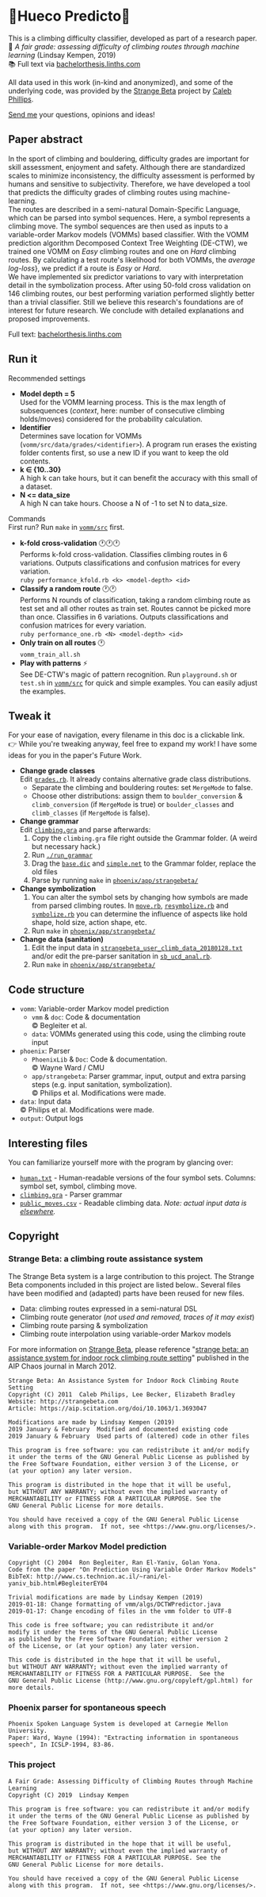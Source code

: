 # :mount_fuji:Hueco Predicto:crystal_ball:

This is a climbing difficulty classifier, developed as part of a research paper.  
:page_facing_up: _A fair grade: assessing difficulty of climbing routes through machine learning_ (Lindsay Kempen, 2019)  
:books: Full text via [bachelorthesis.linths.com](http://bachelorthesis.linths.com)

All data used in this work (in-kind and anonymized), and some of the underlying code, was provided  by the [Strange Beta](http://strangebeta.com) project by [Caleb Phillips](http://smallwhitecube.com).

[Send me](mailto:code@linths.com) your questions, opinions and ideas!


## Paper abstract

In the sport of climbing and bouldering, difficulty grades are important for skill assessment, enjoyment and safety. Although there are standardized scales to minimize inconsistency, the difficulty assessment is performed by humans and sensitive to subjectivity. Therefore, we have developed a tool that predicts the difficulty grades of climbing routes using machine-learning.  
The routes are described in a semi-natural Domain-Specific Language, which can be parsed into symbol sequences. Here, a symbol represents a climbing move. The symbol sequences are then used as inputs to a variable-order Markov models (VOMMs) based classifier. With the VOMM prediction algorithm Decomposed Context Tree Weighting (DE-CTW), we trained one VOMM on _Easy_ climbing routes and one on _Hard_ climbing routes. By calculating a test route's likelihood for both VOMMs, the _average log-loss_}, we predict if a route is _Easy_ or _Hard_.  
We have implemented six predictor variations to vary with interpretation detail in the symbolization process. After using 50-fold cross validation on 146 climbing routes, our best performing variation performed slightly better than a trivial classifier. Still we believe this research's foundations are of interest for future research. We conclude with detailed explanations and proposed improvements.

Full text: [bachelorthesis.linths.com](http://bachelorthesis.linths.com)

## Run it

Recommended settings
- **Model depth = 5**  
Used for the VOMM learning process. This is the max length of subsequences (_context_, here: number of consecutive climbing holds/moves) considered for the probability calculation.
- **Identifier**  
Determines save location for VOMMs (`vomm/src/data/grades/<identifier>`). A program run erases the existing folder contents first, so use a new ID if you want to keep the old contents.
- **k ∈ {10..30}**  
A high k can take hours, but it can benefit the accuracy with this small of a dataset.
- **N <= data_size**  
A high N can take hours. Choose a N of -1 to set N to data_size.


Commands  
First run? Run `make` in [`vomm/src`](vomm/src) first.
- **k-fold cross-validation** :clock1::clock1::clock1:  
  Performs k-fold cross-validation. Classifies climbing routes in 6 variations. Outputs classifications and confusion matrices for every variation.  
  `ruby performance_kfold.rb <k> <model-depth> <id>`
- **Classify a random route** :clock1::clock1:  
  Performs N rounds of classification, taking a random climbing route as test set and all other routes as train set. Routes cannot be picked more than once. Classifies in 6 variations. Outputs classifications and confusion matrices for every variation.  
  `ruby performance_one.rb <N> <model-depth> <id>`
- **Only train on all routes** :clock1:  
  `vomm_train_all.sh`
- **Play with patterns** :zap:  
  See DE-CTW's magic of pattern recognition. Run `playground.sh` or `test.sh` in [`vomm/src`](vomm/src) for quick and simple examples. You can easily adjust the examples.

## Tweak it
For your ease of navigation, every filename in this doc is a clickable link.  
:point_right: While you're tweaking anyway, feel free to expand my work! I have some ideas for you in the paper's Future Work.

- **Change grade classes**  
    Edit [`grades.rb`](grades.rb). It already contains alternative grade class distributions.
    - Separate the climbing and bouldering routes: set `MergeMode` to false.
    - Choose other distributions: assign them to
    `boulder_conversion` & `climb_conversion` (if `MergeMode` is true) or `boulder_classes` and `climb_classes` (if `MergeMode` is false).
- **Change grammar**  
    Edit [`climbing.gra`](phoenix/app/strangebeta/Grammar/climbing.gra) and parse afterwards:
    1. Copy the `climbing.gra` file right outside the Grammar folder. (A weird but necessary hack.)
    2. Run [`./run_grammar`](phoenix/app/strangebeta/run_grammar)
    3. Drag the [`base.dic`](phoenix/app/strangebeta/Grammar/base.dic) and [`simple.net`](phoenix/app/strangebeta/Grammar/simple.net) to the Grammar folder, replace the old files
    4. Parse by running `make` in [`phoenix/app/strangebeta/`](phoenix/app/strangebeta/)
- **Change symbolization**  
    1. You can alter the symbol sets by changing how symbols are made from parsed climbing routes. In [`move.rb`](phoenix/app/strangebeta/move.rb), [`resymbolize.rb`](phoenix/app/strangebeta/resymbolize.rb) and [`symbolize.rb`](phoenix/app/strangebeta/symbolize.rb) you can determine the influence of aspects like hold shape, hold size, action shape, etc.
    2. Run `make` in [`phoenix/app/strangebeta/`](phoenix/app/strangebeta/)
- **Change data (sanitation)**  
    1. Edit the input data in [`strangebeta_user_climb_data_20180128.txt`](data/strangebeta_user_climb_data_20180128.txt) and/or edit the pre-parser sanitation in [`sb_ucd_anal.rb`](data/sb_ucd_anal.rb).
    3. Run `make` in [`phoenix/app/strangebeta/`](phoenix/app/strangebeta/)

## Code structure

- `vomm`: Variable-order Markov model prediction
  - `vmm` & `doc`: Code & documentation  
  :copyright: Begleiter et al.
  - `data`: VOMMs generated using this code, using the climbing route input
- `phoenix`: Parser
  - `PhoenixLib` & `Doc`: Code & documentation.  
  :copyright: Wayne Ward / CMU
  - `app/strangebeta`: Parser grammar, input, output and extra parsing steps (e.g. input sanitation, symbolization).  
  :copyright: Philips et al. Modifications were made.
- `data`: Input data  
  :copyright: Philips et al. Modifications were made.
- `output`: Output logs

## Interesting files

You can familiarize yourself more with the program by glancing over:
- [`human.txt`](phoenix/app/strangebeta/human.txt) - Human-readable versions of the four symbol sets. Columns: symbol set, symbol, climbing move.
- [`climbing.gra`](phoenix/app/strangebeta/Grammar/climbing.gra) - Parser grammar
- [`public_moves.csv`](public_moves.csv) - Readable climbing data. *Note: actual input data is [elsewhere](data/strangebeta_user_climb_data_20180128.txt).*

## Copyright

### Strange Beta: a climbing route assistance system

The Strange Beta system is a large contribution to this project. The Strange Beta components included in this project are listed below.. Several files have been modified and (adapted) parts have been reused for new files.

- Data: climbing routes expressed in a semi-natural DSL
- Climbing route generator (_not used and removed, traces of it may exist_)
- Climbing route parsing & symbolization
- Climbing route interpolation using variable-order Markov models

For more information on [Strange Beta](http://strangebeta.com), please reference "[strange beta: an assistance system for indoor rock climbing route setting](https://aip.scitation.org/doi/10.1063/1.3693047)" published in the AIP Chaos journal in March 2012.

```
Strange Beta: An Assistance System for Indoor Rock Climbing Route Setting
Copyright (C) 2011  Caleb Philips, Lee Becker, Elizabeth Bradley
Website: http://strangebeta.com
Article: https://aip.scitation.org/doi/10.1063/1.3693047

Modifications are made by Lindsay Kempen (2019)
2019 January & February  Modified and documented existing code
2019 January & February  Used parts of (altered) code in other files

This program is free software: you can redistribute it and/or modify
it under the terms of the GNU General Public License as published by
the Free Software Foundation, either version 3 of the License, or
(at your option) any later version.

This program is distributed in the hope that it will be useful,
but WITHOUT ANY WARRANTY; without even the implied warranty of
MERCHANTABILITY or FITNESS FOR A PARTICULAR PURPOSE. See the
GNU General Public License for more details.

You should have received a copy of the GNU General Public License
along with this program.  If not, see <https://www.gnu.org/licenses/>.
```

### Variable-order Markov Model prediction

```
Copyright (C) 2004  Ron Begleiter, Ran El-Yaniv, Golan Yona.  
Code from the paper "On Prediction Using Variable Order Markov Models"  
BibTeX: http://www.cs.technion.ac.il/~rani/el-yaniv_bib.html#BegleiterEY04

Trivial modifications are made by Lindsay Kempen (2019)  
2019-01-18: Change formatting of vmm/algs/DCTWPredictor.java  
2019-01-17: Change encoding of files in the vmm folder to UTF-8

This code is free software; you can redistribute it and/or
modify it under the terms of the GNU General Public License
as published by the Free Software Foundation; either version 2
of the License, or (at your option) any later version.

This code is distributed in the hope that it will be useful,
but WITHOUT ANY WARRANTY; without even the implied warranty of
MERCHANTABILITY or FITNESS FOR A PARTICULAR PURPOSE.  See the
GNU General Public License (http://www.gnu.org/copyleft/gpl.html) for more details.
```

### Phoenix parser for spontaneous speech

```
Phoenix Spoken Language System is developed at Carnegie Mellon University.  
Paper: Ward, Wayne (1994): "Extracting information in spontaneous speech", In ICSLP-1994, 83-86.
```

### This project

```
A Fair Grade: Assessing Difficulty of Climbing Routes through Machine Learning  
Copyright (C) 2019  Lindsay Kempen

This program is free software: you can redistribute it and/or modify
it under the terms of the GNU General Public License as published by
the Free Software Foundation, either version 3 of the License, or
(at your option) any later version.

This program is distributed in the hope that it will be useful,
but WITHOUT ANY WARRANTY; without even the implied warranty of
MERCHANTABILITY or FITNESS FOR A PARTICULAR PURPOSE. See the
GNU General Public License for more details.

You should have received a copy of the GNU General Public License
along with this program.  If not, see <https://www.gnu.org/licenses/>.
```

